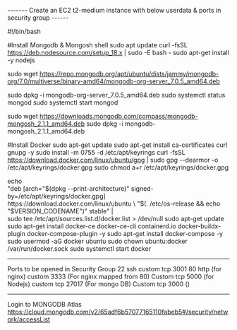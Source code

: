 ------- Create an EC2 t2-medium instance with below userdata & ports in security group ------

#!/bin/bash


#Install Mongodb & Mongosh shell
sudo apt update 
curl -fsSL https://deb.nodesource.com/setup_18.x | sudo -E bash -
sudo apt-get install -y nodejs

sudo wget https://repo.mongodb.org/apt/ubuntu/dists/jammy/mongodb-org/7.0/multiverse/binary-amd64/mongodb-org-server_7.0.5_amd64.deb

sudo dpkg -i mongodb-org-server_7.0.5_amd64.deb
sudo systemctl status mongod
sudo systemctl start mongod

sudo wget https://downloads.mongodb.com/compass/mongodb-mongosh_2.1.1_amd64.deb
sudo dpkg -i mongodb-mongosh_2.1.1_amd64.deb

#Install Docker
sudo apt-get update
sudo apt-get install ca-certificates curl gnupg -y
sudo install -m 0755 -d /etc/apt/keyrings
curl -fsSL https://download.docker.com/linux/ubuntu/gpg | sudo gpg --dearmor -o /etc/apt/keyrings/docker.gpg
sudo chmod a+r /etc/apt/keyrings/docker.gpg

echo \
  "deb [arch="$(dpkg --print-architecture)" signed-by=/etc/apt/keyrings/docker.gpg] https://download.docker.com/linux/ubuntu \
  "$(. /etc/os-release && echo "$VERSION_CODENAME")" stable" | \
  sudo tee /etc/apt/sources.list.d/docker.list > /dev/null
sudo apt-get update
sudo apt-get install docker-ce docker-ce-cli containerd.io docker-buildx-plugin docker-compose-plugin -y
sudo apt-get install docker-compose -y
sudo usermod -aG docker ubuntu
sudo chown ubuntu:docker /var/run/docker.sock
sudo systemctl start docker

-----------------------------------------------------------------------------------------------
Ports to be opened in Security Group
22 ssh						custom tcp 3001
80 http	(for nginx)				custom 3333		(For nginx mapped from 80)
Custom tcp 5000 (for Nodejs)			custom tcp 27017	(For mongo DB)
Custom tcp 3000 ()				

---------------------------------------------------------------------------------------------------------
Login to MONGODB Atlas https://cloud.mongodb.com/v2/65adf6b57077165110fabeb5#/security/network/accessList 
